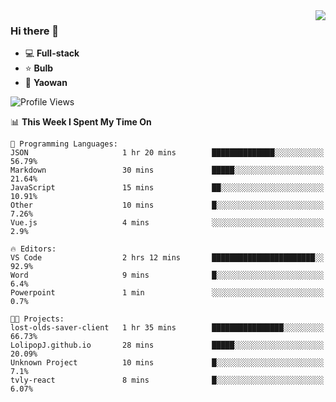 <img  align="right" src="https://github-readme-stats.vercel.app/api?username=LolipopJ&show_icons=true&count_private=true&hide_title=true&include_all_commits=true&theme=vue">

### Hi there 👋

- :computer: **Full-stack**
- :star: **Bulb**
- :pill: **Yaowan**

<!--START_SECTION:waka-->
![Profile Views](http://img.shields.io/badge/Profile%20Views-1-blue)

📊 **This Week I Spent My Time On** 

```text
💬 Programming Languages: 
JSON                     1 hr 20 mins        ██████████████░░░░░░░░░░░   56.79% 
Markdown                 30 mins             █████░░░░░░░░░░░░░░░░░░░░   21.64% 
JavaScript               15 mins             ██░░░░░░░░░░░░░░░░░░░░░░░   10.91% 
Other                    10 mins             █░░░░░░░░░░░░░░░░░░░░░░░░   7.26% 
Vue.js                   4 mins              ░░░░░░░░░░░░░░░░░░░░░░░░░   2.9%

🔥 Editors: 
VS Code                  2 hrs 12 mins       ███████████████████████░░   92.9% 
Word                     9 mins              █░░░░░░░░░░░░░░░░░░░░░░░░   6.4% 
Powerpoint               1 min               ░░░░░░░░░░░░░░░░░░░░░░░░░   0.7%

🐱‍💻 Projects: 
lost-olds-saver-client   1 hr 35 mins        ████████████████░░░░░░░░░   66.73% 
LolipopJ.github.io       28 mins             █████░░░░░░░░░░░░░░░░░░░░   20.09% 
Unknown Project          10 mins             █░░░░░░░░░░░░░░░░░░░░░░░░   7.1% 
tvly-react               8 mins              █░░░░░░░░░░░░░░░░░░░░░░░░   6.07%

```


<!--END_SECTION:waka-->
